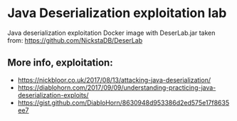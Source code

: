 # Java Deserialization exploitation lab

Java deserialization exploitation Docker image with DeserLab.jar taken from:
https://github.com/NickstaDB/DeserLab

## More info, exploitation:

* https://nickbloor.co.uk/2017/08/13/attacking-java-deserialization/
* https://diablohorn.com/2017/09/09/understanding-practicing-java-deserialization-exploits/
* https://gist.github.com/DiabloHorn/8630948d953386d2ed575e17f8635ee7

